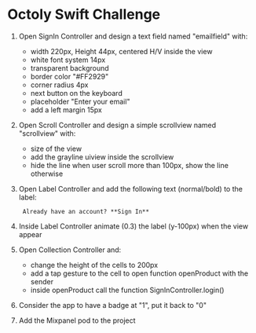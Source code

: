 # Octoly Swift Challenge


1. Open SignIn Controller and design a text field named "emailfield" with:
	* width 220px, Height 44px, centered H/V inside the view
	* white font system 14px
	* transparent background
	* border color "#FF2929"
	* corner radius 4px
	* next button on the keyboard
	* placeholder "Enter your email"
	* add a left margin 15px

2. Open Scroll Controller and design a simple scrollview named "scrollview" with:
	* size of the view
	* add the grayline uiview inside the scrollview
	* hide the line when user scroll more than 100px, show the line otherwise

3. Open Label Controller and add the following text (normal/bold) to the label:

		Already have an account? **Sign In**

4. Inside Label Controller animate (0.3) the label (y-100px) when the view appear

5. Open Collection Controller and:
	* change the height of the cells to 200px
	* add a tap gesture to the cell to open function openProduct with the sender
	* inside openProduct call the function SignInController.login()

6. Consider the app to have a badge at "1", put it back to "0"

7. Add the Mixpanel pod to the project